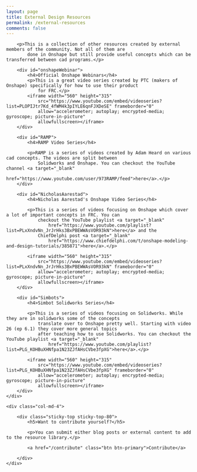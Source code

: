 ```yaml
---
layout: page
title: External Design Resources
permalink: /external-resources
comments: false
---
```


<div class="row justify-content-between">
    <div class="col-md-8 pr-5">

        <p>This is a collection of other resources created by external members of the community. Not all of them are
            done in Onshape but still provide useful concepts which can be transferred between cad programs.</p>

        <div id="onshapeWebinar">
            <h4>Official Onshape Webinars</h4>
            <p>This is a great video series created by PTC (makers of Onshape) specifically for how to use their product
                for FRC.</p>
            <iframe width="560" height="315"
                src="https://www.youtube.com/embed/videoseries?list=PLOPIJtr7Kd_4fWM4k3pIYLE6qnFJXDeSE" frameborder="0"
                allow="accelerometer; autoplay; encrypted-media; gyroscope; picture-in-picture"
                allowfullscreen></iframe>
        </div>

        <div id="RAMP">
            <h4>RAMP Video Series</h4>

            <p>RAMP is a series of videos created by Adam Heard on various cad concepts. The videos are split between
                Solidworks and Onshape. You can checkout the YouTube channel <a target="_blank"
                    href="https://www.youtube.com/user/973RAMP/feed">here</a>.</p>
        </div>

        <div id="NicholasAarestad">
            <h4>Nicholas Aarestad's Onshape Video Series</h4>

            <p>This is a series of videos focusing on Onshape which cover a lot of important concepts in FRC. You can
                checkout the YouTube playlist <a target="_blank"
                    href="https://www.youtube.com/playlist?list=PLxXndvNn_JrJrHks3BxPBEWWAsVOR93kN">here</a> and the
                ChiefDelphi post <a target="_blank"
                    href="https://www.chiefdelphi.com/t/onshape-modeling-and-design-tutorials/385871">here</a>.</p>

            <iframe width="560" height="315"
                src="https://www.youtube.com/embed/videoseries?list=PLxXndvNn_JrJrHks3BxPBEWWAsVOR93kN" frameborder="0"
                allow="accelerometer; autoplay; encrypted-media; gyroscope; picture-in-picture"
                allowfullscreen></iframe>
        </div>

        <div id="Simbots">
            <h4>Simbot Solidworks Series</h4>

            <p>This is a series of videos focusing on Solidworks. While they are in solidworks some of the concepts
                translate over to Onshape pretty well. Starting with video 26 (ep 6.1) they cover more general topics
                after teaching how to use Solidworks. You can checkout the YouTube playlist <a target="_blank"
                    href="https://www.youtube.com/playlist?list=PLG_KOHBuXHNfpa1N23ZJfAHsCVbe3fpXG">here</a>.</p>

            <iframe width="560" height="315"
                src="https://www.youtube.com/embed/videoseries?list=PLG_KOHBuXHNfpa1N23ZJfAHsCVbe3fpXG" frameborder="0"
                allow="accelerometer; autoplay; encrypted-media; gyroscope; picture-in-picture"
                allowfullscreen></iframe>
        </div>
    </div>

    <div class="col-md-4">

        <div class="sticky-top sticky-top-80">
            <h5>Want to contribute yourself?</h5>

            <p>You can submit either blog posts or external content to add to the resource library.</p>

            <a href="/contribute" class="btn btn-primary">Contribute</a>

        </div>
    </div>
</div>